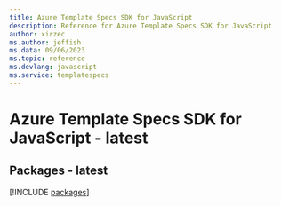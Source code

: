```yaml
---
title: Azure Template Specs SDK for JavaScript
description: Reference for Azure Template Specs SDK for JavaScript
author: xirzec
ms.author: jeffish
ms.data: 09/06/2023
ms.topic: reference
ms.devlang: javascript
ms.service: templatespecs
---
```

# Azure Template Specs SDK for JavaScript - latest
## Packages - latest
[!INCLUDE [packages](template-specs-index.md)]